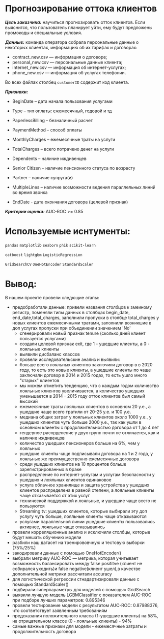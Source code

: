 # Прогнозирование оттока клиентов

***Цель заказчика:*** научиться прогнозировать отток клиентов. Если выяснится, что пользователь планирует уйти, ему будут предложены промокоды и специальные условия.

***Данные:*** команда оператора собрала персональные данные о некоторых клиентах, информацию об их тарифах и договорах:

- contract_new.csv — информация о договоре;
- personal_new.csv — персональные данные клиента;
- internet_new.csv — информация об интернет-услугах;
- phone_new.csv — информация об услугах телефонии.

Во всех файлах столбец `customerID` содержит код клиента.

***Признаки:***

- BeginDate – дата начала пользования услугами

- Type – тип оплаты: ежемесячный, годовой и тд

- PaperlessBilling – безналичный расчет

- PaymentMethod – способ оплаты

- MonthlyCharges – ежемесячные траты на услуги

- TotalCharges – всего потрачено денег на услуги

- Dependents – наличие иждивенцев

- Senior Citizen – наличие пенсионного статуса по возрасту

- Partner – наличие супруга(и)

- MultipleLines – наличие возможности ведения параллельных линий во время звонка

- EndDate - дата окончания договора (целевой признак)

***Критерии оценки:*** AUC-ROC >= 0.85


# Используемые иснтументы:

```pandas``` ```matplotlib``` ```seaborn``` ```phik``` ```scikit-learn``` 

```catboost``` ```lightgbm``` ```LogisticRegression```

`GridSearchCV` `OneHotEncoder` `StandardScaler`

# Вывод:


В нашем проекте провели следющие этапы:

- предобработали данные: привели названия столбцов к змеиному регистр, поменяли типы данных в столбцах begin_date, end_date,total_charges, заполнили пропуски в столбце total_charges у новых клиентов ежемесячными тратами, заполнили возникшие в доп услугах пропуски при объединении значением 'No'
  - сгенерировали новый признак tenure (сколько дней клиент пользуется услугами)
  - создали целевой признак exit, где 1 - ушедшие клиенты, а 0 - лояльные клиенты
  - выявили дисбаланс классов
  - провели исследовательские анализ и выявили:
  - больше всего лояльных клиентов заключили договор в в 2020 году, то есть это новые клиенты, а ушедшие клиенты по чаще заключали договор в 2014 и 2015 годах, то есть ушло много "старых" клиентов
  - мы можем отметить тенденцию, что с каждым годом количество лояльных клиентов увеличивается, а количество ушедших уменьшается
в 2014 - 2015 году отток клиентов был самый высокий
  - ежемесячные траты лояльных клиентов в основном 20 у.е., а ушедшие чаще всего тратили от 20-25 у.е. и 100 у.е.
  - медиана общих затрат у лояльных клиентов около 1000 у.е., у ушедших клиентов чуть больше 2000 у.е., так как ушли в основном клиенты с продолжительностью договора от 1 до 4 лет
  - гендерное распрделение у двух групп почти не отличается, как и наличие иждивенцов
  - количество ушедших пенсионеров больше на 6%, чем у лояльных
  - ушедшие клиенты чаще подписывали договора на 1 и 2 года, у лояльных же преимущественно ежемесячные договора
  - среди ушедших клиентов на 10 процентов больше зарегистрированных в браке
  - распределение по интернет-услугам и услугам безопасности у ушедших и лояльных клиентов одинаковое
  - услуга облачное хранилище и защита устройства у ушедших клиентов распределена в равной степени, а лояльные клиенты чаще отказывается от этих услуг
  - технической поддержкой и лояльные, и ушедшие чаще всего не пользуются
  - Streaming tv: ушедших клиентов, которые выбирали эту доп услугу чуть больше, лояльные клиенты чаще отказываются
  - услугами параллельной линии ушедшие клиенты пользовались активнее, лояльные чаще отказывались
- провели корреляционные анализ и исключили столбцы, которые будут мешать обучению модели
- разбили наш датасет на тренирововчную и тестовую выборки (75%/25%)
- закодировали данные с помощью OneHotEncoder()
- выбрали метрику AUC-ROC — метрика, которая учитывает возможность балансировать между false posititve (клиент не собирался уходить)и false negative(клиент ушел),в качестве дополнительной метрики рассчитали accuracy
- для логистической регрессии стнадартизировали данные с помощью StandardScaler()
- подбирали гиперпараметры для моделей с помощью GridSearch
- выявили лучшую модель LGBMClassifier с показателем AUC-ROC при подборе лучших параметров: 0.895346
- провели тестирование модели с результатом AUC-ROC: 0.87988376, что соответствует заявленным требованиям
- предсказания положительного класса (1-ушедшие клиенты) на 58%, на отрицательном классе (0 - лояльные клиенты) - 94%
- самые важные признаки для модели - ежемесячные затраты и продолжительность договора
